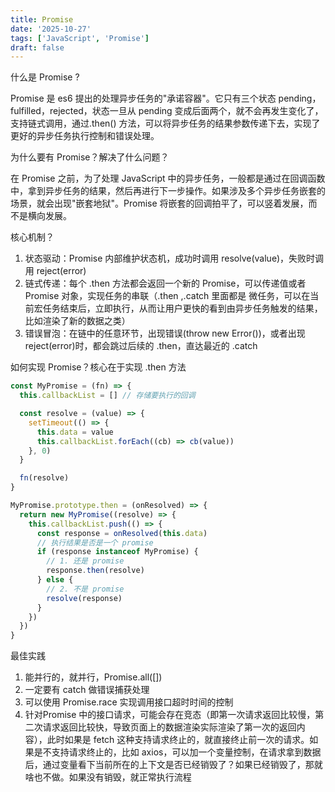 ```yaml
---
title: Promise
date: '2025-10-27'
tags: ['JavaScript', 'Promise']
draft: false
---
```


什么是 Promise ?

Promise 是 es6 提出的处理异步任务的"承诺容器"。它只有三个状态 pending，fulfilled，rejected，状态一旦从 pending 变成后面两个，就不会再发生变化了，支持链式调用，通过.then() 方法，可以将异步任务的结果参数传递下去，实现了更好的异步任务执行控制和错误处理。

为什么要有 Promise？解决了什么问题？

在 Promise 之前，为了处理 JavaScript 中的异步任务，一般都是通过在回调函数中，拿到异步任务的结果，然后再进行下一步操作。如果涉及多个异步任务嵌套的场景，就会出现"嵌套地狱"。Promise 将嵌套的回调拍平了，可以竖着发展，而不是横向发展。

核心机制？

1. 状态驱动：Promise 内部维护状态机，成功时调用 resolve(value)，失败时调用 reject(error)
2. 链式传递：每个 .then 方法都会返回一个新的 Promise，可以传递值或者 Promise 对象，实现任务的串联（.then ,.catch 里面都是 微任务，可以在当前宏任务结束后，立即执行，从而让用户更快的看到由异步任务触发的结果，比如渲染了新的数据之类）
3. 错误冒泡：在链中的任意环节，出现错误(throw new Error())，或者出现 reject(error)时，都会跳过后续的 .then，直达最近的 .catch

如何实现 Promise？核心在于实现 .then 方法

```javascript
const MyPromise = (fn) => {
  this.callbackList = [] // 存储要执行的回调

  const resolve = (value) => {
    setTimeout(() => {
      this.data = value
      this.callbackList.forEach((cb) => cb(value))
    }, 0)
  }

  fn(resolve)
}

MyPromise.prototype.then = (onResolved) => {
  return new MyPromise((resolve) => {
    this.callbackList.push(() => {
      const response = onResolved(this.data)
      // 执行结果是否是一个 promise
      if (response instanceof MyPromise) {
        // 1. 还是 promise
        response.then(resolve)
      } else {
        // 2. 不是 promise
        resolve(response)
      }
    })
  })
}
```

最佳实践

1. 能并行的，就并行，Promise.all([])
2. 一定要有 catch 做错误捕获处理
3. 可以使用 Promise.race 实现调用接口超时时间的控制
4. 针对Promise 中的接口请求，可能会存在竞态（即第一次请求返回比较慢，第二次请求返回比较快，导致页面上的数据渲染实际渲染了第一次的返回内容），此时如果是 fetch 这种支持请求终止的，就直接终止前一次的请求。如果是不支持请求终止的，比如 axios，可以加一个变量控制，在请求拿到数据后，通过变量看下当前所在的上下文是否已经销毁了？如果已经销毁了，那就啥也不做。如果没有销毁，就正常执行流程
